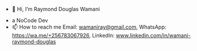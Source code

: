 - 👋 Hi, I’m Raymond Douglas Wamani
<!-- - Interested in Machine Learning(NLP) using Python.-->
- a NoCode Dev
- 📫 How to reach me Email: wamaniray@gmail.com,
                     WhatsApp: https://wa.me/+256783067926,
                     LinkedIn: www.linkedin.com/in/wamani-raymond-douglas 

<!---
Douglas-sp/Douglas-sp is a ✨ special ✨ repository because its `README.md` (this file) appears on your GitHub profile.
You can click the Preview link to take a look at your changes.
--->
